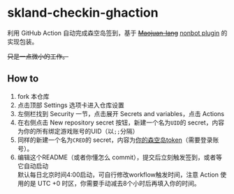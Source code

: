 # skland-checkin-ghaction

利用 GitHub Action 自动完成森空岛签到，基于 ~~[Maojuan-lang](https://github.com/Maojuan-lang/SenKongDao)~~ [nonbot plugin](https://github.com/GuGuMur/nonebot-plugin-skland-arksign) 的实现包装。

~~只是一点微小的工作。~~

## How to
1. fork 本仓库
2. 点击顶部 Settings 选项卡进入仓库设置
3. 左侧栏找到 Security 一节，点击展开 Secrets and variables，点击 Actions
4. 在右侧点击 New repository secret 按钮，新建一个名为``UID``的 secret，内容为你的所有绑定游戏账号的UID（以``;;``分隔）
5. 同样的新建一个名为``CRED``的 secret，内容为[你的森空岛token](https://web-api.skland.com/account/info/hg)（需要登录账号）。
6. 编辑这个README（或者你懂怎么 commit），提交后立刻触发签到，或者等它自动启动<br>默认每日北京时间4:00启动，可自行修改workflow触发时间，注意 Action 使用的是 UTC +0 时区，你需要手动减去8个小时后再填入你的时间。
